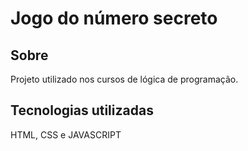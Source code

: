 <h1>Jogo do número secreto</h1>

<h2> Sobre</h2>
<p> Projeto utilizado nos cursos de lógica de programação.</p>


<h2> Tecnologias utilizadas </h2>
<p> HTML, CSS e JAVASCRIPT </p>
